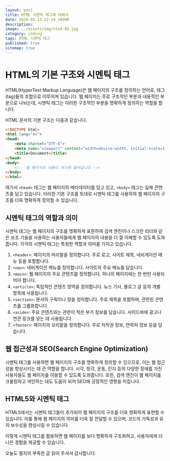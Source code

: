 ```yaml
---
layout: post
title: HTML 시맨틱 태그에 대해서
date: 2024-05-12 22:19 +0900
description: 
image: ../assets/img/stud-02.jpg
category: coding
tags: HTML 시맨틱 태그
published: true
sitemap: true
---
```



# **HTML의 기본 구조와 시멘틱 태그**

HTML(HyperText Markup Language)은 웹 페이지의 구조를 정의하는 언어로, 태그(tag)들의 조합으로 이루어져 있습니다. 웹 페이지는 주로 구조적인 부분과 내용적인 부분으로 나뉘는데, 시멘틱 태그는 이러한 구조적인 부분을 명확하게 정의하는 역할을 합니다.

HTML 문서의 기본 구조는 다음과 같습니다.

```html
<!DOCTYPE html>
<html lang="en">
<head>
    <meta charset="UTF-8">
    <meta name="viewport" content="width=device-width, initial-scale=1.0">
    <title>Document</title>
</head>
<body>
    <!-- 웹 페이지의 내용이 여기에 들어갑니다 -->
</body>
</html>
```

여기서 `<head>` 태그는 웹 페이지의 메타데이터를 담고 있고, `<body>` 태그는 실제 콘텐츠를 담고 있습니다. 이러한 기본 구조를 토대로 시멘틱 태그를 사용하여 웹 페이지의 구조를 더욱 명확하게 정의할 수 있습니다.

## **시멘틱 태그의 역할과 의미**

시멘틱 태그는 웹 페이지의 구조를 명확하게 표현하여 검색 엔진이나 스크린 리더와 같은 보조 기술을 사용하는 사용자들에게 웹 페이지의 내용을 더 잘 이해할 수 있도록 도와줍니다. 각각의 시멘틱 태그는 특정한 역할과 의미를 가지고 있습니다.

1. `<header>`: 페이지의 머리말을 정의합니다. 주로 로고, 사이트 제목, 네비게이션 메뉴 등을 포함합니다.
2. `<nav>`: 네비게이션 메뉴를 정의합니다. 사이트의 주요 메뉴를 담습니다.
3. `<main>`: 웹 페이지의 주요 콘텐츠를 정의합니다. 하나의 페이지에는 한 번만 사용되어야 합니다.
4. `<article>`: 독립적인 콘텐츠 영역을 정의합니다. 뉴스 기사, 블로그 글 등의 개별 항목에 사용됩니다.
5. `<section>`: 문서의 구획이나 장을 정의합니다. 주로 제목을 포함하며, 관련된 콘텐츠를 그룹화합니다.
6. `<aside>`: 주요 콘텐츠와는 관련이 적은 부가 정보를 담습니다. 사이드바에 광고나 연관 링크를 넣는 데 사용됩니다.
7. `<footer>`: 페이지의 꼬리말을 정의합니다. 주로 저작권 정보, 연락처 정보 등을 담습니다.

## **웹 접근성과 SEO(Search Engine Optimization)**

시멘틱 태그를 사용하면 웹 페이지의 구조를 명확하게 정의할 수 있으므로, 이는 웹 접근성을 향상시키는 데 큰 역할을 합니다. 시각, 청각, 운동, 인지 등의 다양한 장애를 가진 사용자들도 웹 페이지를 이용할 수 있도록 도와줍니다. 또한, 검색 엔진이 웹 페이지를 크롤링하고 색인하는 데도 도움이 되어 SEO에 긍정적인 영향을 미칩니다.

## **HTML5와 시멘틱 태그**

HTML5에서는 시멘틱 태그들이 추가되어 웹 페이지의 구조를 더욱 명확하게 표현할 수 있습니다. 이를 통해 웹 페이지의 의미를 더욱 잘 전달할 수 있으며, 코드의 가독성과 유지 보수성을 향상시킬 수 있습니다.

이렇게 시멘틱 태그를 활용하면 웹 페이지를 보다 명확하게 구조화하고, 사용자에게 더 나은 경험을 제공할 수 있습니다.

오늘도 필자의 부족한 글 읽어 주셔서 감사합니다